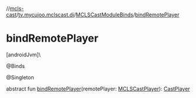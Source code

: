 //[mcls-cast](../../../index.md)/[tv.mycujoo.mclscast.di](../index.md)/[MCLSCastModuleBinds](index.md)/[bindRemotePlayer](bind-remote-player.md)

# bindRemotePlayer

[androidJvm]\

@Binds

@Singleton

abstract fun [bindRemotePlayer](bind-remote-player.md)(remotePlayer: [MCLSCastPlayer](../../tv.mycujoo.mclscast.player/-m-c-l-s-cast-player/index.md)): [CastPlayer](../../tv.mycujoo.mclscast.player/-cast-player/index.md)
